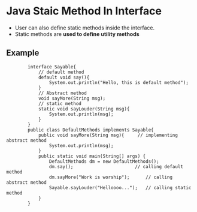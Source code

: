 # Java Staic Method In Interface

- User can also define static methods inside the interface. 
- Static methods are **used to define utility methods**

## Example

            interface Sayable{    
                // default method    
                default void say(){    
                    System.out.println("Hello, this is default method");    
                }    
                // Abstract method    
                void sayMore(String msg);    
                // static method    
                static void sayLouder(String msg){    
                    System.out.println(msg);    
                }    
            }    
            public class DefaultMethods implements Sayable{    
                public void sayMore(String msg){     // implementing abstract method    
                    System.out.println(msg);    
                }    
                public static void main(String[] args) {    
                    DefaultMethods dm = new DefaultMethods();    
                    dm.say();                       // calling default method    
                    dm.sayMore("Work is worship");      // calling abstract method    
                    Sayable.sayLouder("Helloooo...");   // calling static method    
                }    
            }    